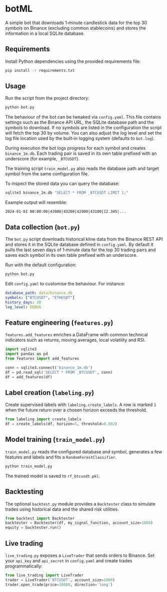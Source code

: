 # botML

A simple bot that downloads 1‑minute candlestick data for the top 30 symbols on Binance (excluding common stablecoins) and stores the information in a local SQLite database.

## Requirements

Install Python dependencies using the provided requirements file:

```bash
pip install -r requirements.txt
```

## Usage

Run the script from the project directory:

```bash
python bot.py
```

The behaviour of the bot can be tweaked via `config.yaml`. This file contains
settings such as the Binance API URL, the SQLite database path and the symbols
to download. If no symbols are listed in the configuration the script will
fetch the top 30 by volume. You can also adjust the log level and set the log
file location used by the built‑in logging system (defaults to `bot.log`).

During execution the bot logs progress for each symbol and creates `binance_1m.db`.
Each trading pair is saved in its own table prefixed with an underscore (for example, `_BTCUSDT`).

The training script `train_model.py` also reads the database path and target symbol from the same configuration file.

To inspect the stored data you can query the database:

```bash
sqlite3 binance_1m.db "SELECT * FROM _BTCUSDT LIMIT 1;"
```

Example output will resemble:

```
2024-01-01 00:00:00|43000|43200|42900|43100|12.345|...
```


## Data collection (`bot.py`)

The `bot.py` script downloads historical kline data from the Binance REST API
and stores it in the SQLite database defined in `config.yaml`. By default it
pulls the last seven days of 1‑minute data for the top 30 trading pairs and
saves each symbol in its own table prefixed with an underscore.

Run with the default configuration:

```bash
python bot.py
```

Edit `config.yaml` to customise the behaviour. For instance:

```yaml
database_path: data/binance.db
symbols: ["BTCUSDT", "ETHUSDT"]
history_days: 30
log_level: DEBUG
```

## Feature engineering (`features.py`)

`features.add_features` enriches a DataFrame with common technical indicators
such as returns, moving averages, local volatility and RSI.

```python
import sqlite3
import pandas as pd
from features import add_features

conn = sqlite3.connect('binance_1m.db')
df = pd.read_sql('SELECT * FROM _BTCUSDT', conn)
df = add_features(df)
```

## Label creation (`labeling.py`)

Create supervised labels with `labeling.create_labels`. A row is marked `1`
when the future return over a chosen horizon exceeds the threshold.

```python
from labeling import create_labels
df = create_labels(df, horizon=5, threshold=0.002)
```

## Model training (`train_model.py`)

`train_model.py` reads the configured database and symbol, generates a few
features and labels and fits a `RandomForestClassifier`.

```bash
python train_model.py
```

The trained model is saved to `rf_btcusdt.pkl`.

## Backtesting

The optional `backtest.py` module provides a `Backtester` class to simulate
trades using historical data and the shared risk utilities.

```python
from backtest import Backtester
backtester = Backtester(df, my_signal_function, account_size=1000)
equity = backtester.run()
```

## Live trading

`live_trading.py` exposes a `LiveTrader` that sends orders to Binance. Set your
`api_key` and `api_secret` in `config.yaml` and create trades programmatically:

```python
from live_trading import LiveTrader
trader = LiveTrader('BTCUSDT', account_size=1000)
trader.open_trade(price=30000, direction='long')
```
